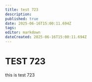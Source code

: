 ```yaml
---
title: test 723
description: 
published: true
date: 2025-06-16T15:00:11.694Z
tags: 
editor: markdown
dateCreated: 2025-06-16T15:00:11.694Z
---
```


# TEST 723
this is test 723
